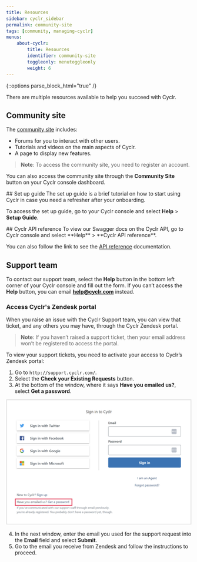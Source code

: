 ```yaml
---
title: Resources
sidebar: cyclr_sidebar
permalink: community-site
tags: [community, managing-cyclr]
menus:
    about-cyclr:
        title: Resources
        identifier: community-site
        toggleonly: menutoggleonly
        weight: 6
---
```

{::options parse_block_html="true" /}
<section class="card">
There are multiple resources available to help you succeed with Cyclr.

## Community site
The [community site](https://community.cyclr.com) includes:

*  Forums for you to interact with other users.
*  Tutorials and videos on the main aspects of Cyclr.
*  A page to display new features.

> **Note**: To access the community site, you need to register an account.

You can also access the community site through the **Community Site** button on your Cyclr console dashboard.


</section>
<section class="card">
## Set up guide
The set up guide is a brief tutorial on how to start using Cyclr in case you need a refresher after your onboarding.

To access the set up guide, go to your Cyclr console and select **Help** > **Setup Guide**.


</section>
<section class="card">
## Cyclr API reference
To view our Swagger docs on the Cyclr API, go to Cyclr console and select **Help** > **Cyclr API reference**.

You can also follow the link to see the [API reference](cyclr-api-reference) documentation.

</section>
<section class="card">

## Support team
To contact our support team, select the **Help** button in the bottom left corner of your Cyclr console and fill out the form.  If you can’t access the **Help** button, you can email **help@cyclr.com** instead.

### Access Cyclr's Zendesk portal

When you raise an issue with the Cyclr Support team, you can view that ticket, and any others you may have, through the Cyclr Zendesk portal.

> **Note**: If you haven’t raised a support ticket, then your email address won’t be registered to access the portal.

To view your support tickets, you need to activate your access to Cyclr’s Zendesk portal:
1. Go to `http://support.cyclr.com/`.
2. Select the **Check your Existing Requests** button.
3. At the bottom of the window, where it says **Have you emailed us?**, select **Get a password**.

![A screenshot of the Cyclr Zendesk sign-in page that highlights the Get a password link.](./images/zendesk-portal.png)

4. In the next window, enter the email you used for the support request into the **Email** field and select **Submit**.
5. Go to the email you receive from Zendesk and follow the instructions to proceed.

</section>
